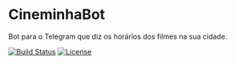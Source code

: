 # CineminhaBot
Bot para o Telegram que diz os horários dos filmes na sua cidade.

[![Build Status](https://travis-ci.org/tegon/cineminha-bot.svg?branch=master)](https://travis-ci.org/tegon/cineminha-bot)
[![License](https://img.shields.io/github/license/tegon/cineminha-bot.svg)](LICENSE)
